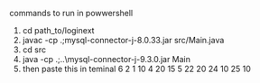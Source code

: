 commands to run in powwershell

1. cd path_to/loginext
2. javac -cp .;mysql-connector-j-8.0.33.jar src/Main.java
3. cd src
4. java -cp .;..\mysql-connector-j-9.3.0.jar Main
5. then paste this in teminal
6 2
1 10
4 20
15 5
22 20
24 10
25 10
